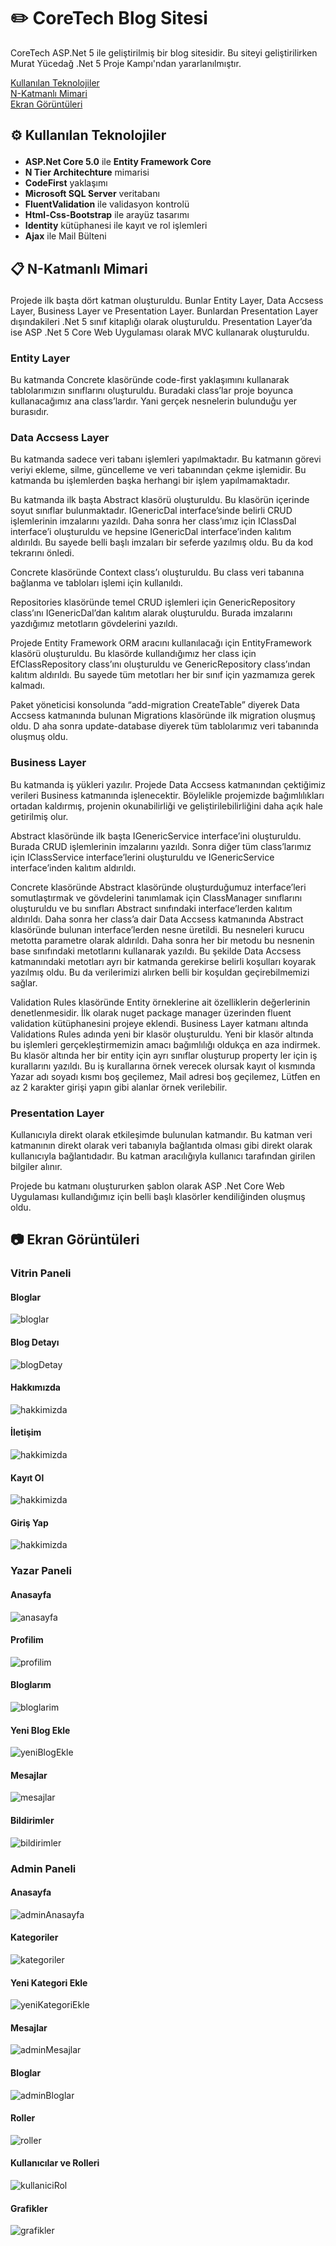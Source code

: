 # ✏️ CoreTech Blog Sitesi
<p> CoreTech ASP.Net 5 ile geliştirilmiş bir blog sitesidir. Bu siteyi geliştirilirken Murat Yücedağ .Net 5 Proje Kampı'ndan yararlanılmıştır. </p>

<a href='#teknolojiler'>Kullanılan Teknolojiler</a><br>
<a href='#mimari'>N-Katmanlı Mimari</a><br>
<a href='#goruntu'>Ekran Görüntüleri</a><br>

## <p id = 'teknolojiler' > ⚙️ Kullanılan Teknolojiler </p> 
- **ASP.Net Core 5.0** ile **Entity Framework Core**
- **N Tier Architechture** mimarisi
- **CodeFirst** yaklaşımı
- **Microsoft SQL Server** veritabanı
- **FluentValidation** ile validasyon kontrolü
- **Html-Css-Bootstrap** ile arayüz tasarımı
- **Identity** kütüphanesi ile kayıt ve rol işlemleri
- **Ajax** ile Mail Bülteni
## <p id = 'mimari' > 📋 N-Katmanlı Mimari </p> 
Projede ilk başta dört katman oluşturuldu. Bunlar Entity Layer, Data Accsess Layer, Business Layer ve Presentation Layer. Bunlardan Presentation Layer dışındakileri .Net 5 sınıf kitaplığı olarak oluşturuldu. Presentation Layer’da ise ASP .Net 5 Core Web Uygulaması olarak MVC kullanarak oluşturuldu.

### Entity Layer
Bu katmanda Concrete klasöründe code-first yaklaşımını kullanarak tablolarımızın sınıflarını oluşturuldu. Buradaki class’lar proje boyunca kullanacağımız ana class’lardır. Yani gerçek nesnelerin bulunduğu yer burasıdır. 
### Data Accsess Layer
Bu katmanda sadece veri tabanı işlemleri yapılmaktadır. Bu katmanın görevi veriyi ekleme, silme, güncelleme ve veri tabanından çekme işlemidir. Bu katmanda bu işlemlerden başka herhangi bir işlem yapılmamaktadır.

Bu katmanda ilk başta Abstract klasörü oluşturuldu. Bu klasörün içerinde soyut sınıflar bulunmaktadır. IGenericDal interface’sinde belirli CRUD işlemlerinin imzalarını yazıldı. Daha sonra her class’ımız için IClassDal interface’i oluşturuldu ve hepsine IGenericDal interface’inden kalıtım aldırıldı. Bu sayede belli başlı imzaları bir seferde yazılmış oldu. Bu da kod tekrarını önledi.

Concrete klasöründe Context class’ı oluşturuldu. Bu class veri tabanına bağlanma ve tabloları işlemi için kullanıldı. 

Repositories klasöründe temel CRUD işlemleri için GenericRepository class’ını
IGenericDal’dan kalıtım alarak oluşturuldu. Burada imzalarını yazdığımız metotların gövdelerini yazıldı.

Projede Entity Framework ORM aracını kullanılacağı için EntityFramework klasörü oluşturuldu. Bu klasörde kullandığımız her class için EfClassRepository class’ını oluşturuldu ve GenericRepository class’ından kalıtım aldırıldı. Bu sayede tüm metotları her bir sınıf için yazmamıza gerek kalmadı.

Paket yöneticisi konsolunda “add-migration CreateTable” diyerek Data Accsess katmanında bulunan Migrations klasöründe ilk migration oluşmuş oldu.  D aha sonra update-database diyerek tüm tablolarımız veri tabanında oluşmuş oldu.

### Business Layer
Bu katmanda iş yükleri yazılır. Projede Data Accsess katmanından çektiğimiz verileri Business katmanında işlenecektir. Böylelikle projemizde bağımlılıkları ortadan kaldırmış, projenin okunabilirliği ve geliştirilebilirliğini daha açık hale getirilmiş olur.

Abstract klasöründe ilk başta IGenericService interface’ini oluşturuldu. Burada CRUD işlemlerinin imzalarını yazıldı. Sonra diğer tüm class’larımız için IClassService interface’lerini oluşturuldu ve IGenericService interface’inden kalıtım aldırıldı.

Concrete klasöründe Abstract klasöründe oluşturduğumuz interface’leri somutlaştırmak ve gövdelerini tanımlamak için ClassManager sınıflarını oluşturuldu ve bu sınıfları Abstract sınıfındaki interface’lerden kalıtım aldırıldı. Daha sonra her class’a dair Data Accsess katmanında Abstract klasöründe bulunan interface’lerden nesne üretildi. Bu nesneleri kurucu metotta parametre olarak aldırıldı. Daha sonra her bir metodu bu nesnenin base sınıfındaki metotlarını kullanarak yazıldı. Bu şekilde Data Accsess katmanındaki metotları ayrı bir katmanda gerekirse belirli koşulları koyarak yazılmış oldu. Bu da verilerimizi alırken belli bir koşuldan geçirebilmemizi sağlar.

Validation Rules klasöründe Entity örneklerine ait özelliklerin değerlerinin denetlenmesidir. İlk olarak nuget package manager üzerinden fluent validation kütüphanesini projeye eklendi. Business Layer katmanı altında Validations Rules adında yeni bir klasör oluşturuldu. Yeni bir klasör altında bu işlemleri gerçekleştirmemizin amacı bağımlılığı oldukça en aza indirmek. Bu klasör altında her bir entity için ayrı sınıflar oluşturup property ler için iş kurallarını yazıldı. Bu iş kurallarına örnek verecek olursak kayıt ol kısmında Yazar adı soyadı kısmı boş geçilemez, Mail adresi boş geçilemez, Lütfen en az 2 karakter girişi yapın gibi alanlar örnek verilebilir.

### Presentation Layer
Kullanıcıyla direkt olarak etkileşimde bulunulan katmandır. Bu katman veri katmanının direkt olarak veri tabanıyla bağlantıda olması gibi direkt olarak kullanıcıyla bağlantıdadır. Bu katman aracılığıyla kullanıcı tarafından girilen bilgiler alınır. 

Projede bu katmanı oluştururken şablon olarak ASP .Net Core Web Uygulaması kullandığımız için belli başlı klasörler kendiliğinden oluşmuş oldu. 

## <p id = 'goruntu' > 📷 Ekran Görüntüleri </p> 
### Vitrin Paneli
#### Bloglar
![bloglar](https://github.com/busraakay/.NET-Core-Blog/blob/main/Gifler/bloglar.gif)

#### Blog Detayı
![blogDetay](https://github.com/busraakay/.NET-Core-Blog/blob/main/Gifler/blogDetayi.gif)

#### Hakkımızda
![hakkimizda](https://github.com/busraakay/.NET-Core-Blog/blob/main/Gifler/hakkimizda.gif)

#### İletişim
![hakkimizda](https://github.com/busraakay/.NET-Core-Blog/blob/main/Gifler/iletisim.gif)

#### Kayıt Ol
![hakkimizda](https://github.com/busraakay/.NET-Core-Blog/blob/main/Gifler/kayit.PNG)

#### Giriş Yap
![hakkimizda](https://github.com/busraakay/.NET-Core-Blog/blob/main/Gifler/giris.gif)

### Yazar Paneli

#### Anasayfa
![anasayfa](https://github.com/busraakay/.NET-Core-Blog/blob/main/Gifler/yazarAnasayfa.gif)

#### Profilim
![profilim](https://github.com/busraakay/.NET-Core-Blog/blob/main/Gifler/profilim.PNG)

#### Bloglarım
![bloglarim](https://github.com/busraakay/.NET-Core-Blog/blob/main/Gifler/bloglarim.PNG)

#### Yeni Blog Ekle
![yeniBlogEkle](https://github.com/busraakay/.NET-Core-Blog/blob/main/Gifler/yeniBlogEkle.PNG)

#### Mesajlar
![mesajlar](https://github.com/busraakay/.NET-Core-Blog/blob/main/Gifler/mesajlar.PNG)

#### Bildirimler
![bildirimler](https://github.com/busraakay/.NET-Core-Blog/blob/main/Gifler/bildirimler.PNG)

### Admin Paneli

#### Anasayfa
![adminAnasayfa](https://github.com/busraakay/.NET-Core-Blog/blob/main/Gifler/adminAnasayfa.PNG)

#### Kategoriler
![kategoriler](https://github.com/busraakay/.NET-Core-Blog/blob/main/Gifler/kategoriler.PNG)

#### Yeni Kategori Ekle
![yeniKategoriEkle](https://github.com/busraakay/.NET-Core-Blog/blob/main/Gifler/yeniKategoriEkle.PNG)

#### Mesajlar
![adminMesajlar](https://github.com/busraakay/.NET-Core-Blog/blob/main/Gifler/adminMesajlar.PNG)

#### Bloglar
![adminBloglar](https://github.com/busraakay/.NET-Core-Blog/blob/main/Gifler/admibBloglar.PNG)

#### Roller
![roller](https://github.com/busraakay/.NET-Core-Blog/blob/main/Gifler/roller.PNG)

#### Kullanıcılar ve Rolleri
![kullaniciRol](https://github.com/busraakay/.NET-Core-Blog/blob/main/Gifler/kullaniciVeRolleri.gif)

#### Grafikler
![grafikler](https://github.com/busraakay/.NET-Core-Blog/blob/main/Gifler/grafikler.PNG)


